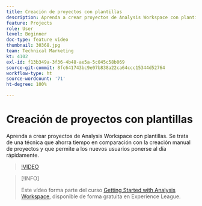 ```yaml
---
title: Creación de proyectos con plantillas
description: Aprenda a crear proyectos de Analysis Workspace con plantillas
feature: Projects
role: User
level: Beginner
doc-type: feature video
thumbnail: 30368.jpg
team: Technical Marketing
kt: 4102
exl-id: f13b349a-3f36-4b48-ae5a-5c045c58b069
source-git-commit: 8fc641743bc9e07b838a22ca64ccc15344d52764
workflow-type: ht
source-wordcount: '71'
ht-degree: 100%

---
```


# Creación de proyectos con plantillas

Aprenda a crear proyectos de Analysis Workspace con plantillas. Se trata de una técnica que ahorra tiempo en comparación con la creación manual de proyectos y que permite a los nuevos usuarios ponerse al día rápidamente.

>[!VIDEO](https://video.tv.adobe.com/v/30368/?quality=12&learn=on)

>[!INFO]
>
> Este vídeo forma parte del curso [Getting Started with Analysis Workspace](https://experienceleague.adobe.com/?recommended=Analytics-U-1-2020.1.workspace&amp;lang=es), disponible de forma gratuita en Experience League.
